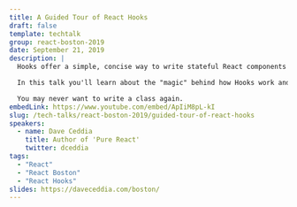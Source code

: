 ```yaml
---
title: A Guided Tour of React Hooks
draft: false
template: techtalk
group: react-boston-2019
date: September 21, 2019
description: |
  Hooks offer a simple, concise way to write stateful React components without classes.

  In this talk you'll learn about the "magic" behind how Hooks work and get to see a few examples of them in action. We'll cover the big four: useState, useEffect, useReducer, and useContext, plus how to write your very own custom hooks.

  You may never want to write a class again.
embedLink: https://www.youtube.com/embed/ApIiM8pL-kI
slug: /tech-talks/react-boston-2019/guided-tour-of-react-hooks
speakers:
  - name: Dave Ceddia
    title: Author of 'Pure React'
    twitter: dceddia
tags:
  - "React"
  - "React Boston"
  - "React Hooks"
slides: https://daveceddia.com/boston/
---
```

